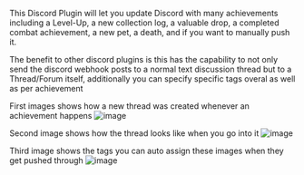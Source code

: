 This Discord Plugin will let you update Discord with many achievements including a Level-Up, a new collection log, a valuable drop, a completed combat achievement, a new pet, a death, and if you want to manually push it.

The benefit to other discord plugins is this has the capability to not only send the discord webhook posts to a normal text discussion thread but to a Thread/Forum itself, additionally you can specify specific tags overal as well as per achievement

First images shows how a new thread was created whenever an achievement happens
![image](https://github.com/user-attachments/assets/f7aa25b9-d4bb-4fdd-bf45-3cbf38712480)

Second image shows how the thread looks like when you go into it
![image](https://github.com/user-attachments/assets/4b366d1e-0dd4-45db-9aaf-dcc938c4cd77)

Third image shows the tags you can auto assign these images when they get pushed through
![image](https://github.com/user-attachments/assets/a286a630-e50b-4194-ae61-372cc90f8768)

